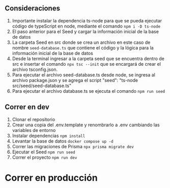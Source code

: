 ## Consideraciones
1. Importante instalar la dependencia ts-node para que se pueda ejecutar código de typeScript en node, mediante el comando `npm i -D ts-node`
2. El paso anterior para el Seed y cargar la información inicial de la base de datos
3. La carpeta Seed en src donde se crea un archivo en este caso de nombre `seed-database.ts` que contiene el código y la lógica para la información inicial de la base de datos
4. Desde la terminal ingresar a la carpeta seed que se encuentra dentro de src e insertar el comando `npx tsc --init` que se encargará de crear el archivo tsconfig.json.
5. Para ejecutar el archivo seed-database.ts desde node, se ingresa al archivo package.json y se agrega el script "seed": "ts-node src/seed/seed-database.ts"
6. Para ejecutar el archivo database.ts se ejecuta el comando `npm run seed`




## Correr en dev

1. Clonar el repositorio
2. Crear una copia del .env.template y renombrarlo a .env cambiando las variables de entorno
3. Instalar dependencias ``` npm install ```
4. Levantar la base de datos  ```docker compose up -d ```
5. Correr las migraciones de Prisma `npx prisma migrate dev`
6. Ejecutar el Seed `npm run seed`
6. Correr el proyecto `npm run dev`



# Correr en producción


